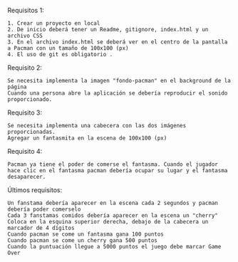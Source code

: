 Requisitos 1:

    1. Crear un proyecto en local
    2. De inicio deberá tener un Readme, gitignore, index.html y un archivo CSS
    3. En el archivo index.html se deberá ver en el centro de la pantalla a Pacman con un tamaño de 100x100 (px)
    4. El uso de git es obligatorio .

Requisito 2:

    Se necesita implementa la imagen "fondo-pacman" en el background de la página
    Cuando una persona abre la aplicación se debería reproducir el sonido proporcionado.

Requisito 3:

    Se necesita implementa una cabecera con las dos imágenes proporcionadas.
    Agregar un fantasmita en la escena de 100x100 (px)

Requisito 4:

    Pacman ya tiene el poder de comerse el fantasma. Cuando el jugador hace clic en el fantasma pacman debería ocupar su lugar y el fantasma desaparecer.

Últimos requisitos:

    Un fanstama debería aparecer en la escena cada 2 segundos y pacman debería poder comerselo
    Cada 3 fanstamas comidos debería aparecer en la escena un "cherry"
    Coloca en la esquina superior derecha, debajo de la cabecera un marcador de 4 dígitos
    Cuando pacman se come un fantasma gana 100 puntos
    Cuando pacman se come un cherry gana 500 puntos
    Cuando la puntuación llegue a 5000 puntos el juego debe marcar Game Over